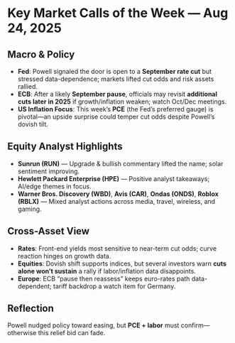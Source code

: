 # Key Market Calls of the Week — Aug 24, 2025

## Macro & Policy
- **Fed**: Powell signaled the door is open to a **September rate cut** but stressed data-dependence; markets lifted cut odds and risk assets rallied.  
- **ECB**: After a likely **September pause**, officials may revisit **additional cuts later in 2025** if growth/inflation weaken; watch Oct/Dec meetings.  
- **US Inflation Focus**: This week’s **PCE** (the Fed’s preferred gauge) is pivotal—an upside surprise could temper cut odds despite Powell’s dovish tilt.  

## Equity Analyst Highlights
- **Sunrun (RUN)** — Upgrade & bullish commentary lifted the name; solar sentiment improving.  
- **Hewlett Packard Enterprise (HPE)** — Positive analyst takeaways; AI/edge themes in focus.  
- **Warner Bros. Discovery (WBD)**, **Avis (CAR)**, **Ondas (ONDS)**, **Roblox (RBLX)** — Mixed analyst actions across media, travel, wireless, and gaming.  

## Cross-Asset View
- **Rates**: Front-end yields most sensitive to near-term cut odds; curve reaction hinges on growth data.  
- **Equities**: Dovish shift supports indices, but several investors warn **cuts alone won’t sustain** a rally if labor/inflation data disappoints.  
- **Europe**: ECB “pause then reassess” keeps euro-rates path data-dependent; tariff backdrop a watch item for Germany.  

## Reflection
Powell nudged policy toward easing, but **PCE + labor** must confirm—otherwise this relief bid can fade.
